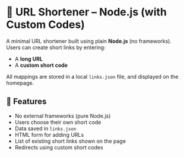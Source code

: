 # 🔗 URL Shortener – Node.js (with Custom Codes)

A minimal URL shortener built using plain **Node.js** (no frameworks).  
Users can create short links by entering:
- A **long URL**
- A **custom short code**

All mappings are stored in a local `links.json` file, and displayed on the homepage.

## 🚀 Features
- No external frameworks (pure Node.js)
- Users choose their own short code
- Data saved in `links.json`
- HTML form for adding URLs
- List of existing short links shown on the page
- Redirects using custom short codes

